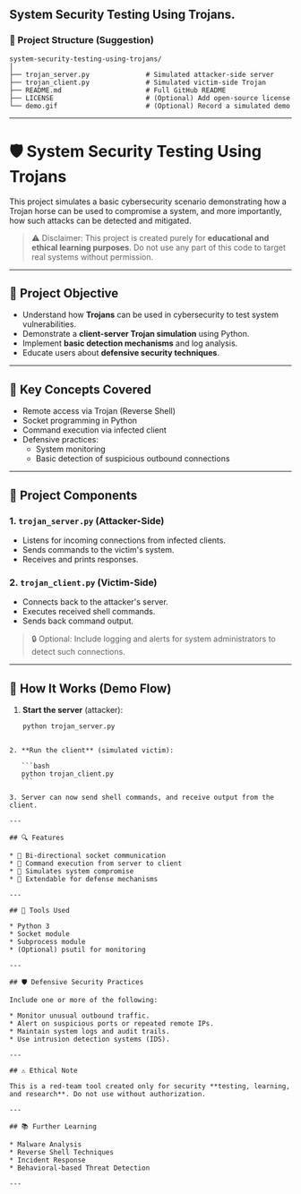 ## System Security Testing Using Trojans.

### 📁 Project Structure (Suggestion)

```
system-security-testing-using-trojans/
│
├── trojan_server.py              # Simulated attacker-side server
├── trojan_client.py              # Simulated victim-side Trojan
├── README.md                     # Full GitHub README
├── LICENSE                       # (Optional) Add open-source license
└── demo.gif                      # (Optional) Record a simulated demo
```

---

# 🛡️ System Security Testing Using Trojans

This project simulates a basic cybersecurity scenario demonstrating how a Trojan horse can be used to compromise a system, and more importantly, how such attacks can be detected and mitigated.

> ⚠️ Disclaimer: This project is created purely for **educational and ethical learning purposes**. Do not use any part of this code to target real systems without permission.

---

## 📌 Project Objective

- Understand how **Trojans** can be used in cybersecurity to test system vulnerabilities.
- Demonstrate a **client-server Trojan simulation** using Python.
- Implement **basic detection mechanisms** and log analysis.
- Educate users about **defensive security techniques**.

---

## 🎯 Key Concepts Covered

- Remote access via Trojan (Reverse Shell)
- Socket programming in Python
- Command execution via infected client
- Defensive practices:
  - System monitoring
  - Basic detection of suspicious outbound connections

---

## 📂 Project Components

### 1. `trojan_server.py` (Attacker-Side)
- Listens for incoming connections from infected clients.
- Sends commands to the victim's system.
- Receives and prints responses.

### 2. `trojan_client.py` (Victim-Side)
- Connects back to the attacker's server.
- Executes received shell commands.
- Sends back command output.

> 🔒 Optional: Include logging and alerts for system administrators to detect such connections.

---

## 🚀 How It Works (Demo Flow)

1. **Start the server** (attacker):
   ```bash
   python trojan_server.py
````

2. **Run the client** (simulated victim):

   ```bash
   python trojan_client.py
   ```

3. Server can now send shell commands, and receive output from the client.

---

## 🔍 Features

* 🔁 Bi-directional socket communication
* 📜 Command execution from server to client
* 🧪 Simulates system compromise
* 🚨 Extendable for defense mechanisms

---

## 🧰 Tools Used

* Python 3
* Socket module
* Subprocess module
* (Optional) psutil for monitoring

---

## 🛡️ Defensive Security Practices

Include one or more of the following:

* Monitor unusual outbound traffic.
* Alert on suspicious ports or repeated remote IPs.
* Maintain system logs and audit trails.
* Use intrusion detection systems (IDS).

---

## ⚠️ Ethical Note

This is a red-team tool created only for security **testing, learning, and research**. Do not use without authorization.

---

## 📚 Further Learning

* Malware Analysis
* Reverse Shell Techniques
* Incident Response
* Behavioral-based Threat Detection

---
